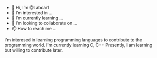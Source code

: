 - 👋 Hi, I’m @Labcar1
- 👀 I’m interested in ...
- 🌱 I’m currently learning ...
- 💞️ I’m looking to collaborate on ...
- 📫 How to reach me ...

<!---
Labcar1/Labcar1 is a ✨ special ✨ repository because its `README.md` (this file) appears on your GitHub profile.
You can click the Preview link to take a look at your changes.
--->
I'm interesed in learning programming languages to contribute to the programming world.
I'm currently learning C, C++
Presently, I am learning but willing to contribute later.
